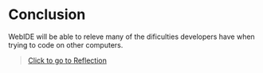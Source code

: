 # Conclusion

WebIDE will be able to releve many of the dificulties developers have when trying to code on other computers.

> [Click to go to Reflection](https://josephworks.github.io/WebIDE/stem/REFLECTION/)
